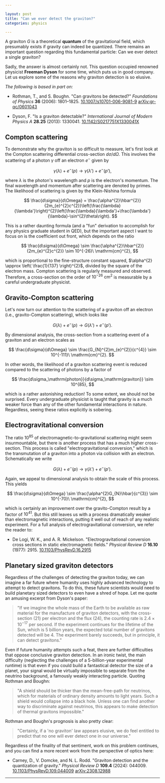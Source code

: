 ```yaml
---

layout: post  
title: "Can we ever detect the graviton?"  
categories: physics

---
```


A graviton $G$ is a theoretical **quantum** of the gravitational field, which presumably exists if gravity can indeed be quantized. There remains an important question regarding this fundamental particle: Can we ever detect a single graviton?

Sadly, the answer is almost certainly not. This question occupied renowned physicist **Freeman Dyson** for some time, which puts us in good company. Let us explore some of the reasons why graviton detection is so elusive.

_The following is based in part on:_

- Rothman, T., and S. Boughn. "Can gravitons be detected?" _Foundations of Physics_ **36** (2006): 1801–1825. [10.1007/s10701-006-9081-9](https://doi.org/10.1007/s10701-006-9081-9) [arXiv:gr-qc/0601043](https://arxiv.org/abs/gr-qc/0601043)

- Dyson, F. "Is a graviton detectable?" _International Journal of Modern Physics A_ **28.25** (2013): 1330041. [10.1142/S0217751X1330041X](https://doi.org/10.1142/S0217751X1330041X)

## Compton scattering

To demonstrate why the graviton is so difficult to measure, let's first look at the Compton scattering differential cross-section $d\sigma/d\Omega$. This involves the scattering of a photon $\gamma$ off an electron $e^{-}$ given by

$$
\gamma(\lambda) + e^{-}(p) \rightarrow \gamma(\lambda') + e^{-}(p'),
$$

where $\lambda$ is the photon's wavelength and $p$ is the electron's momentum. The final wavelength and momentum after scattering are denoted by primes. The likelihood of scattering is given by the Klein-Nishina formula

$$
\frac{d\sigma}{d\Omega} = \frac{\alpha^{2}\hbar^{2}}{2m_{e}^{2}c^{2}}\left(\frac{\lambda}{\lambda'}\right)^{2}\left(\frac{\lambda}{\lambda'}+\frac{\lambda'}{\lambda}-\sin^{2}\theta\right).
$$

This is a rather daunting formula (and a "fun" derivation to accomplish for any physics graduate student in QED), but the important aspect I want to focus on is the coefficient out front, which depends on the ratio

$$
\frac{d\sigma}{d\Omega} \sim \frac{\alpha^{2}\hbar^{2}}{2m_{e}^{2}c^{2}} \sim 10^{-26}\ \mathrm{cm}^{2},
$$

which is proportional to the fine-structure constant squared, $\alpha^{2} \approx \left( \frac{1}{137} \right)^{2}$, divided by the square of the electron mass. Compton scattering is regularly measured and observed. Therefore, a cross-section on the order of $10^{-26}\ \mathrm{cm}^{2}$ is measurable by a careful undergraduate physicist.

## Gravito-Compton scattering

Let's now turn our attention to the scattering of a graviton off an electron (i.e., gravito-Compton scattering), which looks like

$$
G(\lambda) + e^{-}(p) \rightarrow G(\lambda') + e^{-}(p').
$$

By dimensional analysis, the cross-section from a scattering event of a graviton and an electron scales as

$$
\frac{d\sigma}{d\Omega} \sim \frac{G_{N}^{2}m_{e}^{2}}{c^{4}} \sim 10^{-111}\ \mathrm{cm}^{2}.
$$

In other words, the likelihood of a graviton scattering event is reduced compared to the scattering of photons by a factor of

$$
\frac{d\sigma_\mathrm{photon}}{d\sigma_\mathrm{graviton}} \sim 10^{85},
$$

which is a rather astonishing reduction! To some extent, we should not be surprised. Every undergraduate physicist is taught that gravity is a much weaker force than any of the other fundamental interactions in nature. Regardless, seeing these ratios explicitly is sobering.

## Electrogravitational conversion

The ratio $10^{85}$ of electromagnetic-to-gravitational scattering might seem insurmountable, but there is another process that has a much higher cross-section. This process is called "electrogravitational conversion," which is the transmutation of a graviton into a photon via collision with an electron. Schematically we write

$$
G(\lambda) + e^{-}(p) \rightarrow \gamma(\lambda') + e^{-}(p').
$$

Again, we appeal to dimensional analysis to obtain the scale of this process. This yields

$$
\frac{d\sigma}{d\Omega} \sim \frac{\alpha^{2}G_{N}\hbar}{c^{3}} \sim 10^{-70}\ \mathrm{cm}^{2},
$$

which is certainly an improvement over the gravito-Compton result by a factor of $10^{41}$. But this still leaves us with a process dramatically weaker than electromagnetic interactions, putting it well out of reach of any realistic experiment. For a full analysis of electrogravitational conversion, we refer the reader to:

- De Logi, W. K., and A. R. Mickelson. "Electrogravitational conversion cross sections in static electromagnetic fields." _Physical Review D_ **16.10** (1977): 2915. [10.1103/PhysRevD.16.2915](https://doi.org/10.1103/PhysRevD.16.2915)

## Planetary sized graviton detectors

Regardless of the challenges of detecting the graviton today, we can imagine a far future where humanity uses highly advanced technology to attempt to detect gravitons. To do this, these future scientists would need to build planetary sized detectors to even have a shred of hope. Let me quote an amusing excerpt from Dyson's paper:

> "If we imagine the whole mass of the Earth to be available as raw material for the manufacture of graviton detectors, with the cross-section (21) per electron and the flux (24), the counting rate is $2.4 \times 10^{-17}$ per second. If the experiment continues for the lifetime of the Sun, which is 5 billion years, the expected total number of gravitons detected will be 4. The experiment barely succeeds, but in principle, it can detect gravitons."

Even if future humanity attempts such a feat, there are further difficulties that oppose conclusive graviton detection. In an ironic twist, the main difficulty (neglecting the challenges of a 5-billion-year experimental runtime) is that even if you could build a fantastical detector the size of a planet, your signal would be virtually impossible to separate from the neutrino background, a famously weakly interacting particle. Quoting Rothman and Boughn:

> "A shield should be thicker than the mean-free-path for neutrinos, which for materials of ordinary density amounts to light years. Such a shield would collapse into a black hole. Unless one can find another way to discriminate against neutrinos, this appears to make detection of thermal gravitons impossible."

Rothman and Boughn's prognosis is also pretty clear:

> "Certainly, if a 'no graviton' law appears elusive, we do feel entitled to predict that no one will ever detect one in our universe."

Regardless of the finality of that sentiment, work on this problem continues, and you can find a more recent work from the perspective of optics here:

- Carney, D., V. Domcke, and N. L. Rodd. "Graviton detection and the quantization of gravity." _Physical Review D_ **109.4** (2024): 044009. [10.1103/PhysRevD.109.044009](https://doi.org/10.1103/PhysRevD.109.044009) [arXiv:2308.12988](https://arxiv.org/abs/2308.12988)

---
